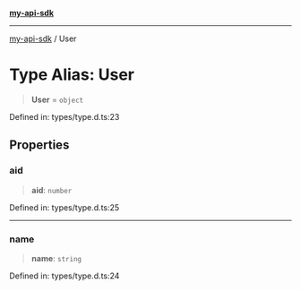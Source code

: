 [**my-api-sdk**](../README.md)

---

[my-api-sdk](../README.md) / User

# Type Alias: User

> **User** = `object`

Defined in: types/type.d.ts:23

## Properties

### aid

> **aid**: `number`

Defined in: types/type.d.ts:25

---

### name

> **name**: `string`

Defined in: types/type.d.ts:24
